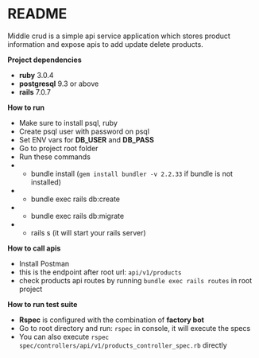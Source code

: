 # README
Middle crud is a simple api service application which stores product information
and expose apis to add update delete products.

**Project dependencies**
- **ruby** 3.0.4
- **postgresql** 9.3 or above
- **rails** 7.0.7

**How to run**
* Make sure to install psql, ruby 
* Create psql user with password on psql
* Set ENV vars for **DB_USER** and **DB_PASS**
* Go to project root folder
* Run these commands
* * bundle install (`gem install bundler -v 2.2.33` if bundle is not installed)
* * bundle exec rails db:create
* * bundle exec rails db:migrate
* * rails s (it will start your rails server)

**How to call apis**

* Install Postman
* this is the endpoint after root url: `api/v1/products`
* check products api routes by running `bundle exec rails routes` in root project

**How to run test suite**

* **Rspec** is configured with the combination of **factory bot** 
* Go to root directory and run: `rspec` in console, it will execute the specs
* You can also execute `rspec spec/controllers/api/v1/products_controller_spec.rb` directly
